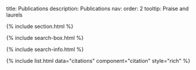 title: Publications
description: Publications
nav:
  order: 2
  tooltip: Praise and laurels
  
{% include section.html %}

{% include search-box.html %}

{% include search-info.html %}

{% include list.html data="citations" component="citation" style="rich" %}
